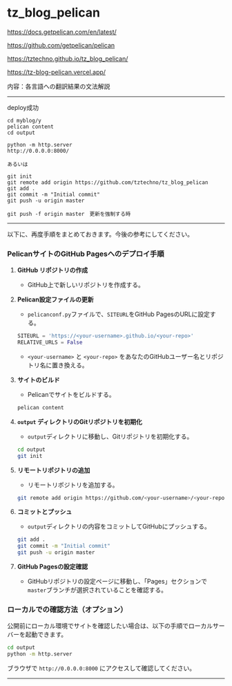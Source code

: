 # tz_blog_pelican

https://docs.getpelican.com/en/latest/

https://github.com/getpelican/pelican

https://tztechno.github.io/tz_blog_pelican/

https://tz-blog-pelican.vercel.app/

内容：各言語への翻訳結果の文法解説

---


deploy成功

```
cd myblog/y
pelican content
cd output

python -m http.server
http://0.0.0.0:8000/

あるいは

git init
git remote add origin https://github.com/tztechno/tz_blog_pelican
git add .
git commit -m "Initial commit"
git push -u origin master

git push -f origin master　更新を強制する時
```

---


以下に、再度手順をまとめておきます。今後の参考にしてください。

### PelicanサイトのGitHub Pagesへのデプロイ手順

1. **GitHub リポジトリの作成**
   - GitHub上で新しいリポジトリを作成する。

2. **Pelican設定ファイルの更新**
   - `pelicanconf.py`ファイルで、`SITEURL`をGitHub PagesのURLに設定する。
   ```python
   SITEURL = 'https://<your-username>.github.io/<your-repo>'
   RELATIVE_URLS = False
   ```
   - `<your-username>` と `<your-repo>` をあなたのGitHubユーザー名とリポジトリ名に置き換える。

3. **サイトのビルド**
   - Pelicanでサイトをビルドする。
   ```bash
   pelican content
   ```

4. **`output` ディレクトリのGitリポジトリを初期化**
   - `output`ディレクトリに移動し、Gitリポジトリを初期化する。
   ```bash
   cd output
   git init
   ```

5. **リモートリポジトリの追加**
   - リモートリポジトリを追加する。
   ```bash
   git remote add origin https://github.com/<your-username>/<your-repo>.git
   ```

6. **コミットとプッシュ**
   - `output`ディレクトリの内容をコミットしてGitHubにプッシュする。
   ```bash
   git add .
   git commit -m "Initial commit"
   git push -u origin master
   ```

7. **GitHub Pagesの設定確認**
   - GitHubリポジトリの設定ページに移動し、「Pages」セクションで`master`ブランチが選択されていることを確認する。

### ローカルでの確認方法（オプション）

公開前にローカル環境でサイトを確認したい場合は、以下の手順でローカルサーバーを起動できます。

```bash
cd output
python -m http.server
```

ブラウザで `http://0.0.0.0:8000` にアクセスして確認してください。


---
